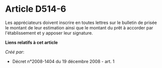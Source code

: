# Article D514-6

Les appréciateurs doivent inscrire en toutes lettres sur le bulletin de prisée le montant de leur estimation ainsi que le
montant du prêt à accorder par l'établissement et y apposer leur signature.

**Liens relatifs à cet article**

_Créé par_:

  - Décret n°2008-1404 du 19 décembre 2008 - art. 1
